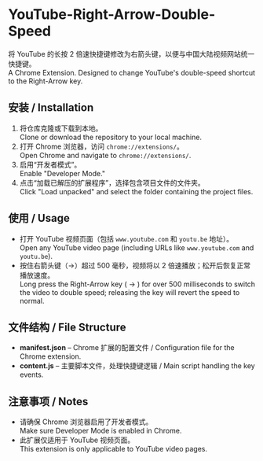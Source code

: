 # YouTube-Right-Arrow-Double-Speed

将 YouTube 的长按 2 倍速快捷键修改为右箭头键，以便与中国大陆视频网站统一快捷键。  
A Chrome Extension. Designed to change YouTube's double-speed shortcut to the Right-Arrow key.  

## 安装 / Installation

1. 将仓库克隆或下载到本地。  
   Clone or download the repository to your local machine.
2. 打开 Chrome 浏览器，访问 `chrome://extensions/`。  
   Open Chrome and navigate to `chrome://extensions/`.
3. 启用“开发者模式”。  
   Enable "Developer Mode."
4. 点击“加载已解压的扩展程序”，选择包含项目文件的文件夹。  
   Click "Load unpacked" and select the folder containing the project files.

## 使用 / Usage

- 打开 YouTube 视频页面（包括 `www.youtube.com` 和 `youtu.be` 地址）。  
  Open any YouTube video page (including URLs like `www.youtube.com` and `youtu.be`).
- 按住右箭头键（→）超过 500 毫秒，视频将以 2 倍速播放；松开后恢复正常播放速度。  
  Long press the Right-Arrow key ( → ) for over 500 milliseconds to switch the video to double speed; releasing the key will revert the speed to normal.

## 文件结构 / File Structure

- **manifest.json** – Chrome 扩展的配置文件 / Configuration file for the Chrome extension.
- **content.js** – 主要脚本文件，处理快捷键逻辑 / Main script handling the key events.

## 注意事项 / Notes

- 请确保 Chrome 浏览器启用了开发者模式。  
  Make sure Developer Mode is enabled in Chrome.
- 此扩展仅适用于 YouTube 视频页面。  
  This extension is only applicable to YouTube video pages.
